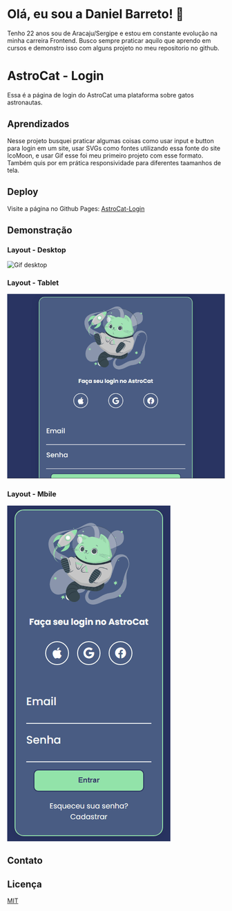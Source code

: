 
# Olá, eu sou a Daniel Barreto! 👋

Tenho 22 anos sou de Aracaju/Sergipe e estou em constante evolução na minha carreira Frontend. Busco sempre praticar aquilo que aprendo em cursos e demonstro isso com alguns projeto no meu repositorio no github.
# AstroCat - Login

Essa é a página de login do AstroCat uma plataforma sobre gatos astronautas.


## Aprendizados

Nesse projeto busquei praticar algumas coisas como usar input e button para login em um site, usar SVGs como fontes utilizando essa fonte do site IcoMoon, e usar Gif esse foi meu primeiro projeto com esse formato. Também quis por em 
prática responsividade para diferentes taamanhos de tela.
## Deploy

 Visite a página no Github Pages: [AstroCat-Login](https://danielbarret0.github.io/AstroCat-login/)



## Demonstração

### Layout - Desktop
![Gif desktop](https://github.com/DanielBarret0/AstroCat-login/blob/main/prints-gif/Desktop-AstroCat.gif?raw=true)

### Layout - Tablet
![Gif tablet](https://github.com/DanielBarret0/AstroCat-login/blob/main/prints-gif/Tablet-AstroCat.gif?raw=true)

### Layout - Mbile
![Gif mobile](https://github.com/DanielBarret0/AstroCat-login/blob/main/prints-gif/Mobile-AstroCat.gif?raw=true)
## Contato

 




## Licença

[MIT](https://choosealicense.com/licenses/mit/)

